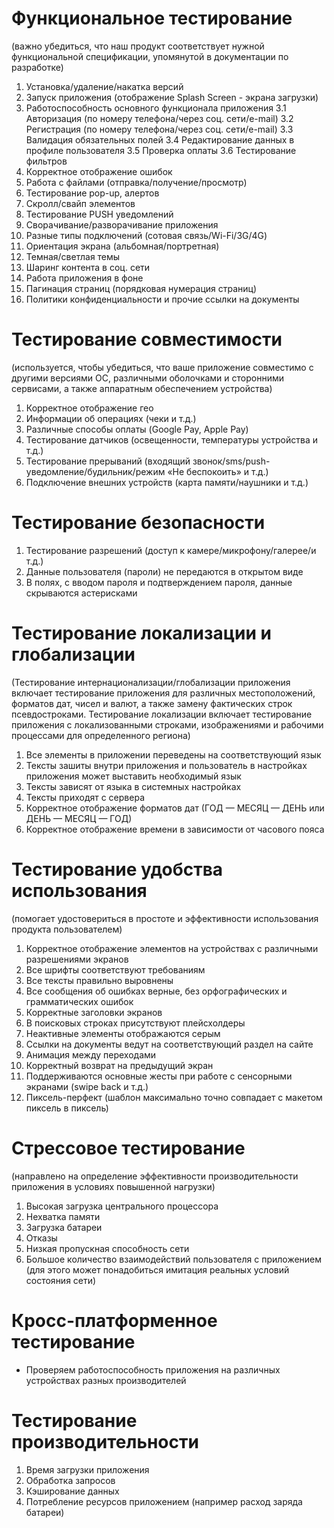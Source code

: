# Функциональное тестирование
(важно убедиться, что наш продукт соответствует нужной функциональной спецификации, упомянутой в документации по разработке)
1. Установка/удаление/накатка версий
2. Запуск приложения (отображение Splash Screen - экрана загрузки)
3. Работоспособность основного функционала приложения
  3.1 Авторизация (по номеру телефона/через соц. сети/e-mail)
  3.2 Регистрация (по номеру телефона/через соц. сети/e-mail)
  3.3 Валидация обязательных полей
  3.4 Редактирование данных в профиле пользователя
  3.5 Проверка оплаты
  3.6 Тестирование фильтров
4. Корректное отображение ошибок
5. Работа с файлами (отправка/получение/просмотр)
6. Тестирование pop-up, алертов
7. Скролл/свайп элементов
8. Тестирование PUSH уведомлений
9. Сворачивание/разворачивание приложения
10. Разные типы подключений (сотовая связь/Wi-Fi/3G/4G)
11. Ориентация экрана (альбомная/портретная)
12. Темная/светлая темы
13. Шаринг контента в соц. сети
14. Работа приложения в фоне
15. Пагинация страниц (порядковая нумерация страниц)
16. Политики конфиденциальности и прочие ссылки на документы

# Тестирование совместимости
(используется, чтобы убедиться, что ваше приложение совместимо с другими версиями ОС, различными оболочками и сторонними сервисами, а также аппаратным обеспечением устройства)
1. Корректное отображение гео
2. Информации об операциях (чеки и т.д.)
3. Различные способы оплаты (Google Pay, Apple Pay)
4. Тестирование датчиков (освещенности, температуры устройства и т.д.)
5. Тестирование прерываний (входящий звонок/sms/push-уведомление/будильник/режим «Не беспокоить» и т.д.)
6. Подключение внешних устройств (карта памяти/наушники и т.д.)

# Тестирование безопасности
1. Тестирование разрешений (доступ к камере/микрофону/галерее/и т.д.)
2. Данные пользователя (пароли) не передаются в открытом виде
3. В полях, с вводом пароля и подтверждением пароля, данные скрываются астерисками

# Тестирование локализации и глобализации
(Тестирование интернационализации/глобализации приложения включает тестирование приложения для различных местоположений, форматов дат, чисел и валют, а также замену фактических строк псевдостроками. Тестирование локализации включает тестирование приложения с локализованными строками, изображениями и рабочими процессами для определенного региона)
1. Все элементы в приложении переведены на соответствующий язык
2. Тексты зашиты внутри приложения и пользователь в настройках приложения может выставить необходимый язык
3. Тексты зависят от языка в системных настройках
4. Тексты приходят с сервера
5. Корректное отображение форматов дат (ГОД — МЕСЯЦ — ДЕНЬ или ДЕНЬ — МЕСЯЦ — ГОД)
6. Корректное отображение времени в зависимости от часового пояса

# Тестирование удобства использования
(помогает удостовериться в простоте и эффективности использования продукта пользователем)
1. Корректное отображение элементов на устройствах с различными разрешениями экранов
2. Все шрифты соответствуют требованиям
3. Все тексты правильно выровнены
4. Все сообщения об ошибках верные, без орфографических и грамматических ошибок
5. Корректные заголовки экранов
6. В поисковых строках присутствуют плейсхолдеры
7. Неактивные элементы отображаются серым
8. Ссылки на документы ведут на соответствующий раздел на сайте
9. Анимация между переходами
10. Корректный возврат на предыдущий экран
11. Поддерживаются основные жесты при работе с сенсорными экранами (swipe back и т.д.)
12. Пиксель-перфект (шаблон максимально точно совпадает с макетом пиксель в пиксель)

# Стрессовое тестирование
(направлено на определение эффективности производительности приложения в условиях повышенной нагрузки)
1. Высокая загрузка центрального процессора
2. Нехватка памяти
3. Загрузка батареи
4. Отказы
5. Низкая пропускная способность сети
6. Большое количество взаимодействий пользователя с приложением (для этого может понадобиться имитация реальных условий состояния сети)

# Кросс-платформенное тестирование
- Проверяем работоспособность приложения на различных устройствах разных производителей

# Тестирование производительности
1. Время загрузки приложения
2. Обработка запросов
3. Кэширование данных
4. Потребление ресурсов приложением (например расход заряда батареи)
